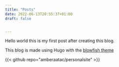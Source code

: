 ```yaml
---
title: "Posts"
date: 2022-06-13T20:55:37+01:00
draft: false


---
```


Hello world this is my first post after creating this blog. 

This blog is made using Hugo with the [blowfish theme](https://blowfish.page/)

{{< github repo="amberaatac/personalsite" >}}